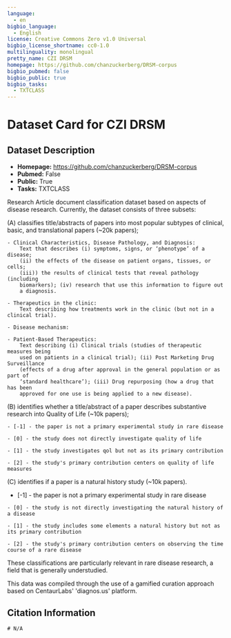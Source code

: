 ```yaml
---
language:
  - en 
bigbio_language:
  - English
license: Creative Commons Zero v1.0 Universal
bigbio_license_shortname: cc0-1.0
multilinguality: monolingual
pretty_name: CZI DRSM
homepage: https://github.com/chanzuckerberg/DRSM-corpus
bigbio_pubmed: false
bigbio_public: true
bigbio_tasks:
  - TXTCLASS
---
```


# Dataset Card for CZI DRSM

## Dataset Description

- **Homepage:** https://github.com/chanzuckerberg/DRSM-corpus
- **Pubmed:** False
- **Public:** True
- **Tasks:** TXTCLASS

Research Article document classification dataset based on aspects of disease research. Currently, the dataset consists of three subsets: 

(A) classifies title/abstracts of papers into most popular subtypes of clinical, basic, and translational papers (~20k papers); 

    - Clinical Characteristics, Disease Pathology, and Diagnosis:
        Text that describes (i) symptoms, signs, or ‘phenotype’ of a disease; 
        (ii) the effects of the disease on patient organs, tissues, or cells; 
        (iii)) the results of clinical tests that reveal pathology (including
        biomarkers); (iv) research that use this information to figure out
        a diagnosis.

    - Therapeutics in the clinic: 
        Text describing how treatments work in the clinic (but not in a clinical trial).

    - Disease mechanism: 

    - Patient-Based Therapeutics: 
        Text describing (i) Clinical trials (studies of therapeutic measures being 
        used on patients in a clinical trial); (ii) Post Marketing Drug Surveillance 
        (effects of a drug after approval in the general population or as part of 
        ‘standard healthcare’); (iii) Drug repurposing (how a drug that has been 
        approved for one use is being applied to a new disease).

(B) identifies whether a title/abstract of a paper describes substantive research into Quality of Life (~10k papers); 

    - [-1] - the paper is not a primary experimental study in rare disease

    - [0] - the study does not directly investigate quality of life

    - [1] - the study investigates qol but not as its primary contribution

    - [2] - the study's primary contribution centers on quality of life measures

(C) identifies if a paper is a natural history study (~10k papers). 

   - [-1] - the paper is not a primary experimental study in rare disease

    - [0] - the study is not directly investigating the natural history of a disease

    - [1] - the study includes some elements a natural history but not as its primary contribution

    - [2] - the study's primary contribution centers on observing the time course of a rare disease
    
These classifications are particularly relevant in rare disease research, a field that is generally understudied. 

This data was compiled through the use of a gamified curation approach based on CentaurLabs' 'diagnos.us' platform.

## Citation Information

```
# N/A
```
